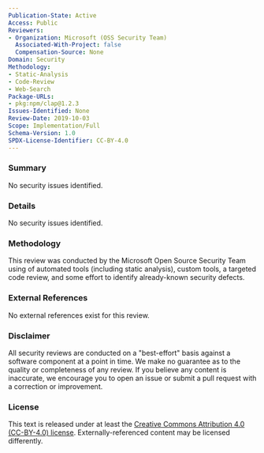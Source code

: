 ```yaml
---
Publication-State: Active
Access: Public
Reviewers:
- Organization: Microsoft (OSS Security Team)
  Associated-With-Project: false
  Compensation-Source: None
Domain: Security
Methodology:
- Static-Analysis
- Code-Review
- Web-Search
Package-URLs:
- pkg:npm/clap@1.2.3
Issues-Identified: None
Review-Date: 2019-10-03
Scope: Implementation/Full
Schema-Version: 1.0
SPDX-License-Identifier: CC-BY-4.0
---
```


### Summary

No security issues identified.

### Details

No security issues identified.

### Methodology

This review was conducted by the Microsoft Open Source Security Team using of automated
tools (including static analysis), custom tools, a targeted code review, and some
effort to identify already-known security defects.

### External References

No external references exist for this review.

### Disclaimer

All security reviews are conducted on a "best-effort" basis against a software
component at a point in time. We make no guarantee as to the quality or completeness
of any review. If you believe any content is inaccurate, we encourage you to open
an issue or submit a pull request with a correction or improvement.

### License

This text is released under at least the
[Creative Commons Attribution 4.0 (CC-BY-4.0) license](https://creativecommons.org/licenses/by/4.0/legalcode.txt).
Externally-referenced content may be licensed differently.